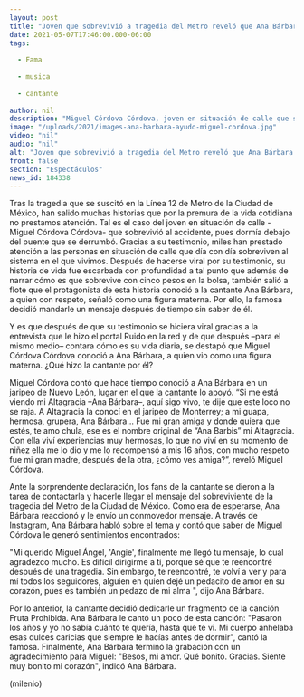 ```yaml
---
layout: post
title: "Joven que sobrevivió a tragedia del Metro reveló que Ana Bárbara lo ayudó en el pasado; ella responde"
date: 2021-05-07T17:46:00.000-06:00
tags:
  
  - Fama
  
  - musica
  
  - cantante
  
author: nil
description: "Miguel Córdova Córdova, joven en situación de calle que sobrevivió a la tragedia de la Línea 12 del Metro, contó que en el pasado Ana Bárbara lo ayudó. Incluso dijo que la veía como una madre; la cantante se enteró y así respondió. "
image: "/uploads/2021/images-ana-barbara-ayudo-miguel-cordova.jpg"
video: "nil"
audio: "nil"
alt: "Joven que sobrevivió a tragedia del Metro reveló que Ana Bárbara lo ayudó en el pasado; ella responde"
front: false
section: "Espectáculos"
news_id: 184338
---
```


Tras la tragedia que se suscitó en la Línea 12 de Metro de la Ciudad de México, han salido muchas historias que por la premura de la vida cotidiana no prestamos atención. Tal es el caso del joven en situación de calle -Miguel Córdova Córdova- que sobrevivió al accidente, pues dormía debajo del puente que se derrumbó. Gracias a su testimonio, miles han prestado atención a las personas en situación de calle que día con día sobreviven al sistema en el que vivimos. Después de hacerse viral por su testimonio, su historia de vida fue escarbada con profundidad a tal punto que además de narrar cómo es que sobrevive con cinco pesos en la bolsa, también salió a flote que el protagonista de esta historia conoció a la cantante Ana Bárbara, a quien con respeto, señaló como una figura materna. Por ello, la famosa decidió mandarle un mensaje después de tiempo sin saber de él. 

Y es que después de que su testimonio se hiciera viral gracias a la entrevista que le hizo el portal Ruido en la red y de que después –para el mismo medio– contara cómo es su vida diaria, se destapó que Miguel Córdova Córdova conoció a Ana Bárbara, a quien vio como una figura materna. ¿Qué hizo la cantante por él? 

Miguel Córdova contó que hace tiempo conoció a Ana Bárbara en un jaripeo de Nuevo León, lugar en el que la cantante lo apoyó. “Si me está viendo mi Altagracia –Ana Bárbara–, aquí sigo vivo, te dije que este loco no se raja. A Altagracia la conocí en el jaripeo de Monterrey; a mi guapa, hermosa, grupera, Ana Bárbara... Fue mi gran amiga y donde quiera que estés, te amo chula, ese es el nombre original de “Ana Barbis” mi Altagracia. Con ella viví experiencias muy hermosas, lo que no viví en su momento de niñez ella me lo dio y me lo recompensó a mis 16 años, con mucho respeto fue mi gran madre, después de la otra, ¿cómo ves amiga?”, reveló Miguel Córdova. 

Ante la sorprendente declaración, los fans de la cantante se dieron a la tarea de contactarla y hacerle llegar el mensaje del sobreviviente de la tragedia del Metro de la Ciudad de México. Como era de esperarse, Ana Bárbara reaccionó y le envío un conmovedor mensaje. 
A través de Instagram, Ana Bárbara habló sobre el tema y contó que saber de Miguel Córdova le generó sentimientos encontrados: 

"Mi querido Miguel Ángel, 'Angie', finalmente me llegó tu mensaje, lo cual agradezco mucho. Es difícil dirigirme a tí, porque sé que te reencontré después de una tragedia. Sin embargo, te reencontré, te volví a ver y para mí todos los seguidores, alguien en quien dejé un pedacito de amor en su corazón, pues es también un pedazo de mi alma ", dijo Ana Bárbara. 

Por lo anterior, la cantante decidió dedicarle un fragmento de la canción Fruta Prohibida. Ana Bárbara le cantó un poco de esta canción: 
"Pasaron los años y yo no sabía cuánto te quería, hasta que te vi. Mi cuerpo anhelaba esas dulces caricias que siempre le hacías antes de dormir", cantó la famosa. 
Finalmente, Ana Bárbara terminó la grabación con un agradecimiento para Miguel: "Besos, mi amor. Qué bonito. Gracias. Siente muy bonito mi corazón", indicó Ana Bárbara. 

(milenio)